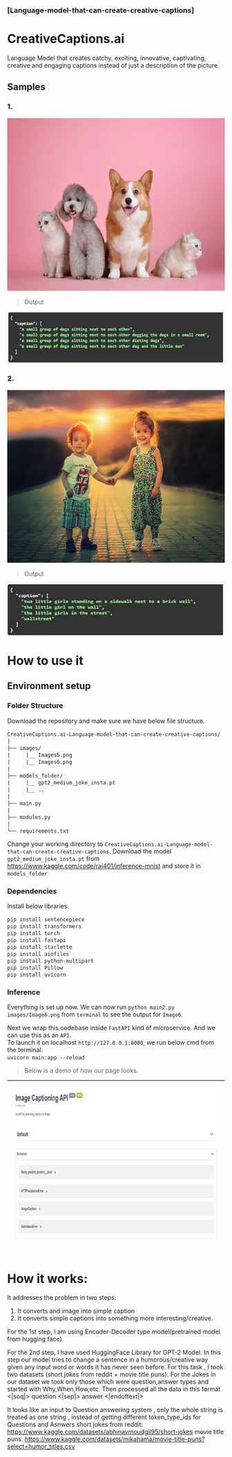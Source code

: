 ### [Language-model-that-can-create-creative-captions]
# CreativeCaptions.ai
Language Model that creates catchy, exciting, innovative, captivating, creative and engaging captions instead of just a description of the picture.

## Samples
### 1.
<p>
    <img src="images/Image5.png" width="800" height="400" />
</p>

> Output 
<p>
    <img src="images/response5.png" width="500" height="120" />
</p>

### 2.
<p>
    <img src="images/Image6.png" width="800" height="400" />
</p>

> Output 
<p>
    <img src="images/response6.png" width="500" height="120" />
</p>

# How to use it

## Environment setup
### Folder Structure
Download the repository and make sure we have below file structure.
```
CreativeCaptions.ai-Language-model-that-can-create-creative-captions/
|
├── images/
|     |__ Images5.png
|     |__ Images6.png
|
├── models_folder/
|     |__ gpt2_medium_joke_insta.pt
|     |__ ..
|
├── main.py
|
├── modules.py
|
└── requirements.txt
```
Change your working directory to `CreativeCaptions.ai-Language-model-that-can-create-creative-captions`. 
Download the model `gpt2_medium_joke_insta.pt` from https://www.kaggle.com/code/raj401/inference-mnist and store it in `models_folder`

### Dependencies
Install below libraries.<br>
```
pip install sentencepiece
pip install transformers
pip install torch
pip install fastapi
pip install starlette
pip install aiofiles
pip install python-multipart
pip install Pillow
pip install uvicorn
```

### Inference
Everything is set up now. 
We can now run `python main2.py images/Image6.png` from `terminal` to see the output for `Image6`.

Next we wrap this codebase inside `FastAPI` kind of microservice. And we can use this as an `API`.<br>
To launch it on localhost `http://127.0.0.1:8000`, we run below cmd from the terminal.<br>
`uvicorn main:app --reload`  
> Below is a demo of how our page looks. 
<p>
    <img src="images/screenshot.png" width="800" height="400" />
</p>


# How it works: 
It addresses the problem in two steps: 
1. It converts and image into simple caption 
2. It converts simple captions into something more interesting/creative. 

For the 1st step, I am using Encoder-Decoder type model(pretrained model from hugging face). 

For the 2nd step, I have used  HuggingFace Library for GPT-2 Model. 
In this step our model tries to change a sentence in a humorous/creative way given any input word or words it has never seen before.
For this task , I took two datasets (short jokes from reddit + movie title puns). For the Jokes in our dataset we took only those which were question,answer types and started with Why,When,How,etc. Then processed all the data in this format
<|soq|> question <|sep|> answer <|endoftext|>

It looks like an input to Question answering system , only the whole string is treated as one string , instead of getting different token_type_ids for Questions and Asnwers
short jokes from reddit: https://www.kaggle.com/datasets/abhinavmoudgil95/short-jokes
movie title puns: https://www.kaggle.com/datasets/mikahama/movie-title-puns?select=humor_titles.csv
